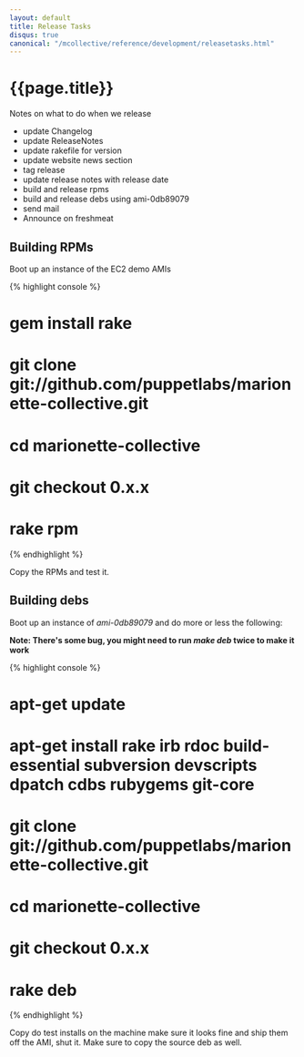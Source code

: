 ```yaml
---
layout: default
title: Release Tasks
disqus: true
canonical: "/mcollective/reference/development/releasetasks.html"
---
```


# {{page.title}}

Notes on what to do when we release

 * update Changelog
 * update ReleaseNotes
 * update rakefile for version
 * update website news section
 * tag release
 * update release notes with release date
 * build and release rpms
 * build and release debs using ami-0db89079
 * send mail
 * Announce on freshmeat

## Building RPMs
Boot up an instance of the EC2 demo AMIs

{% highlight console %}
# gem install rake
# git clone git://github.com/puppetlabs/marionette-collective.git
# cd marionette-collective
# git checkout 0.x.x
# rake rpm
{% endhighlight %}

Copy the RPMs and test it.

## Building debs
Boot up an instance of _ami-0db89079_ and do more or less the following:

**Note: There's some bug, you might need to run _make deb_ twice to make it work**

{% highlight console %}
# apt-get update
# apt-get install rake irb rdoc build-essential subversion devscripts dpatch cdbs rubygems git-core
# git clone git://github.com/puppetlabs/marionette-collective.git
# cd marionette-collective
# git checkout 0.x.x
# rake deb
{% endhighlight %}

Copy do test installs on the machine make sure it looks fine and ship them off the AMI, shut it.  Make sure to copy the source deb as well.
